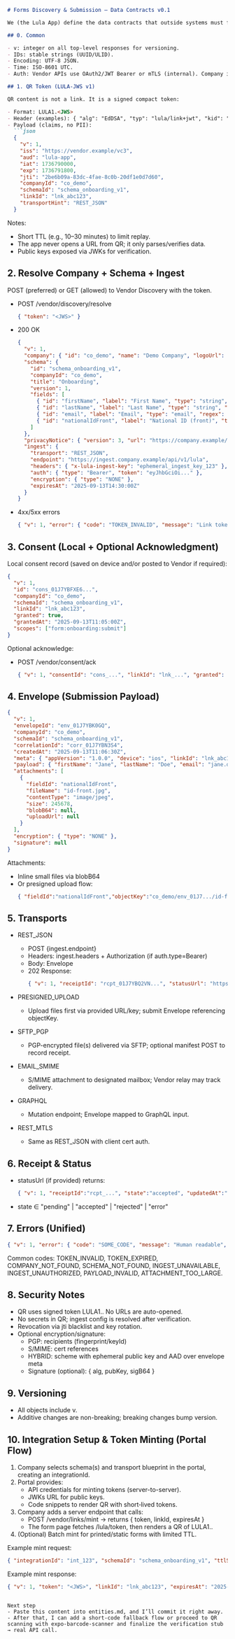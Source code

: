 
```markdown
# Forms Discovery & Submission – Data Contracts v0.1

We (the Lula App) define the data contracts that outside systems must follow. A QR contains a signed token, not a raw link. The app verifies the token, resolves schema + ingest configuration, renders a form, maps vault data, packages an envelope, submits, and tracks receipts.

## 0. Common

- v: integer on all top-level responses for versioning.
- IDs: stable strings (UUID/ULID).
- Encoding: UTF-8 JSON.
- Time: ISO-8601 UTC.
- Auth: Vendor APIs use OAuth2/JWT Bearer or mTLS (internal). Company ingest varies by transport.

## 1. QR Token (LULA‑JWS v1)

QR content is not a link. It is a signed compact token:

- Format: LULA1.<JWS>
- Header (examples): { "alg": "EdDSA", "typ": "lula/link+jwt", "kid": "key-2025-01" }
- Payload (claims, no PII):
  ```json
  {
    "v": 1,
    "iss": "https://vendor.example/vc3",
    "aud": "lula-app",
    "iat": 1736790000,
    "exp": 1736791800,
    "jti": "2be6b09a-83dc-4fae-8c0b-20df1e0d7d60",
    "companyId": "co_demo",
    "schemaId": "schema_onboarding_v1",
    "linkId": "lnk_abc123",
    "transportHint": "REST_JSON"
  }
  ```

Notes:
- Short TTL (e.g., 10–30 minutes) to limit replay.
- The app never opens a URL from QR; it only parses/verifies data.
- Public keys exposed via JWKs for verification.

## 2. Resolve Company + Schema + Ingest

POST (preferred) or GET (allowed) to Vendor Discovery with the token.

- POST /vendor/discovery/resolve
  ```json
  { "token": "<JWS>" }
  ```

- 200 OK
  ```json
  {
    "v": 1,
    "company": { "id": "co_demo", "name": "Demo Company", "logoUrl": "https://cdn.vendor.example/logos/co_demo.png" },
    "schema": {
      "id": "schema_onboarding_v1",
      "companyId": "co_demo",
      "title": "Onboarding",
      "version": 1,
      "fields": [
        { "id": "firstName", "label": "First Name", "type": "string", "required": true, "placeholder": "Jane", "helpText": "As per your ID", "source": "vault.identity.firstName" },
        { "id": "lastName", "label": "Last Name", "type": "string", "required": true, "source": "vault.identity.lastName" },
        { "id": "email", "label": "Email", "type": "email", "regex": "^[^@\\s]+@[^@\\s]+\\.[^@\\s]+$", "source": "vault.identity.email" },
        { "id": "nationalIdFront", "label": "National ID (front)", "type": "file", "accept": ["image/jpeg","image/png"] }
      ]
    },
    "privacyNotice": { "version": 3, "url": "https://company.example/privacy" },
    "ingest": {
      "transport": "REST_JSON",
      "endpoint": "https://ingest.company.example/api/v1/lula",
      "headers": { "x-lula-ingest-key": "ephemeral_ingest_key_123" },
      "auth": { "type": "Bearer", "token": "eyJhbGciOi..." },
      "encryption": { "type": "NONE" },
      "expiresAt": "2025-09-13T14:30:00Z"
    }
  }
  ```

- 4xx/5xx errors
  ```json
  { "v": 1, "error": { "code": "TOKEN_INVALID", "message": "Link token invalid or expired", "correlationId": "corr_..." } }
  ```

## 3. Consent (Local + Optional Acknowledgment)

Local consent record (saved on device and/or posted to Vendor if required):
```json
{
  "v": 1,
  "id": "cons_01J7YBFXE6...",
  "companyId": "co_demo",
  "schemaId": "schema_onboarding_v1",
  "linkId": "lnk_abc123",
  "granted": true,
  "grantedAt": "2025-09-13T11:05:00Z",
  "scopes": ["form:onboarding:submit"]
}
```

Optional acknowledge:
- POST /vendor/consent/ack
  ```json
  { "v": 1, "consentId": "cons_...", "linkId": "lnk_...", "granted": true }
  ```

## 4. Envelope (Submission Payload)

```json
{
  "v": 1,
  "envelopeId": "env_01J7YBK0GQ",
  "companyId": "co_demo",
  "schemaId": "schema_onboarding_v1",
  "correlationId": "corr_01J7YBN3S4",
  "createdAt": "2025-09-13T11:06:30Z",
  "meta": { "appVersion": "1.0.0", "device": "ios", "linkId": "lnk_abc123" },
  "payload": { "firstName": "Jane", "lastName": "Doe", "email": "jane.doe@example.com", "nationalIdFront": null },
  "attachments": [
    {
      "fieldId": "nationalIdFront",
      "fileName": "id-front.jpg",
      "contentType": "image/jpeg",
      "size": 245678,
      "blobB64": null,
      "uploadUrl": null
    }
  ],
  "encryption": { "type": "NONE" },
  "signature": null
}
```

Attachments:
- Inline small files via blobB64
- Or presigned upload flow:
  ```json
  { "fieldId":"nationalIdFront","objectKey":"co_demo/env_01J7.../id-front.jpg","contentType":"image/jpeg","size":245678 }
  ```

## 5. Transports

- REST_JSON
  - POST {ingest.endpoint}
  - Headers: ingest.headers + Authorization (if auth.type=Bearer)
  - Body: Envelope
  - 202 Response:
    ```json
    { "v": 1, "receiptId": "rcpt_01J7YBQ2VN...", "statusUrl": "https://ingest.company.example/api/v1/receipts/rcpt_..." }
    ```

- PRESIGNED_UPLOAD
  - Upload files first via provided URL/key; submit Envelope referencing objectKey.

- SFTP_PGP
  - PGP-encrypted file(s) delivered via SFTP; optional manifest POST to record receipt.

- EMAIL_SMIME
  - S/MIME attachment to designated mailbox; Vendor relay may track delivery.

- GRAPHQL
  - Mutation endpoint; Envelope mapped to GraphQL input.

- REST_MTLS
  - Same as REST_JSON with client cert auth.

## 6. Receipt & Status

- statusUrl (if provided) returns:
  ```json
  { "v": 1, "receiptId":"rcpt_...", "state":"accepted", "updatedAt":"2025-09-13T11:07:10Z", "details": null }
  ```
- state ∈ "pending" | "accepted" | "rejected" | "error"

## 7. Errors (Unified)

```json
{ "v": 1, "error": { "code": "SOME_CODE", "message": "Human readable", "correlationId": "corr_..." } }
```

Common codes: TOKEN_INVALID, TOKEN_EXPIRED, COMPANY_NOT_FOUND, SCHEMA_NOT_FOUND, INGEST_UNAVAILABLE, INGEST_UNAUTHORIZED, PAYLOAD_INVALID, ATTACHMENT_TOO_LARGE.

## 8. Security Notes

- QR uses signed token LULA1.<JWS>. No URLs are auto-opened.
- No secrets in QR; ingest config is resolved after verification.
- Revocation via jti blacklist and key rotation.
- Optional encryption/signature:
  - PGP: recipients (fingerprint/keyId)
  - S/MIME: cert references
  - HYBRID: scheme with ephemeral public key and AAD over envelope meta
  - Signature (optional): { alg, pubKey, sigB64 }

## 9. Versioning

- All objects include v.
- Additive changes are non-breaking; breaking changes bump version.

## 10. Integration Setup & Token Minting (Portal Flow)

1) Company selects schema(s) and transport blueprint in the portal, creating an integrationId.
2) Portal provides:
   - API credentials for minting tokens (server-to-server).
   - JWKs URL for public keys.
   - Code snippets to render QR with short‑lived tokens.
3) Company adds a server endpoint that calls:
   - POST /vendor/links/mint → returns { token, linkId, expiresAt }
   - The form page fetches /lula/token, then renders a QR of LULA1.<JWS>.
4) (Optional) Batch mint for printed/static forms with limited TTL.

Example mint request:
```json
{ "integrationId": "int_123", "schemaId": "schema_onboarding_v1", "ttlSeconds": 1800, "context": { "campaignId": "Q3" } }
```

Example mint response:
```json
{ "v": 1, "token": "<JWS>", "linkId": "lnk_abc123", "expiresAt": "2025-09-13T14:30:00Z" }
```
```

Next step
- Paste this content into entities.md, and I’ll commit it right away.
- After that, I can add a short-code fallback flow or proceed to QR scanning with expo-barcode-scanner and finalize the verification stub → real API call.